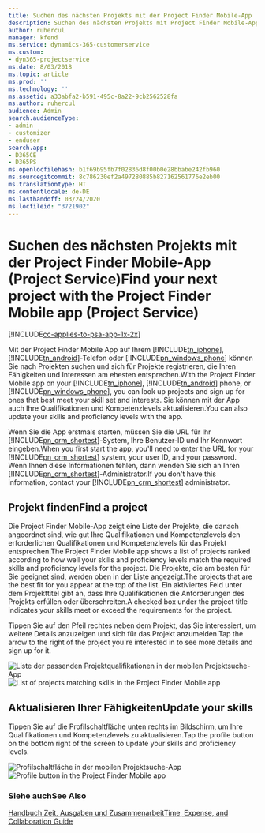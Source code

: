 ```yaml
---
title: Suchen des nächsten Projekts mit der Project Finder Mobile-App
description: Suchen des nächsten Projekts mit Project Finder Mobile-App für Project Service
author: ruhercul
manager: kfend
ms.service: dynamics-365-customerservice
ms.custom:
- dyn365-projectservice
ms.date: 8/03/2018
ms.topic: article
ms.prod: ''
ms.technology: ''
ms.assetid: a33abfa2-b591-495c-8a22-9cb2562528fa
ms.author: ruhercul
audience: Admin
search.audienceType:
- admin
- customizer
- enduser
search.app:
- D365CE
- D365PS
ms.openlocfilehash: b1f69b95fb7f02836d8f00b0e28bbabe242fb960
ms.sourcegitcommit: 8c786230ef2a497280885b827162561776e2eb00
ms.translationtype: HT
ms.contentlocale: de-DE
ms.lasthandoff: 03/24/2020
ms.locfileid: "3721902"
---
```

# <a name="find-your-next-project-with-the-project-finder-mobile-app-project-service"></a><span data-ttu-id="815b4-103">Suchen des nächsten Projekts mit der Project Finder Mobile-App (Project Service)</span><span class="sxs-lookup"><span data-stu-id="815b4-103">Find your next project with the Project Finder Mobile app (Project Service)</span></span>

[!INCLUDE[cc-applies-to-psa-app-1x-2x](../includes/cc-applies-to-psa-app-1x-2x.md)]

<span data-ttu-id="815b4-104">Mit der Project Finder Mobile App auf Ihrem [!INCLUDE[tn_iphone](../includes/tn-iphone.md)], [!INCLUDE[tn_android](../includes/tn-android.md)]-Telefon oder [!INCLUDE[pn_windows_phone](../includes/pn-windows-phone.md)] können Sie nach Projekten suchen und sich für Projekte registrieren, die Ihren Fähigkeiten und Interessen am ehesten entsprechen.</span><span class="sxs-lookup"><span data-stu-id="815b4-104">With the Project Finder Mobile app on your [!INCLUDE[tn_iphone](../includes/tn-iphone.md)], [!INCLUDE[tn_android](../includes/tn-android.md)] phone, or [!INCLUDE[pn_windows_phone](../includes/pn-windows-phone.md)], you can look up projects and sign up for ones that best meet your skill set and interests.</span></span> <span data-ttu-id="815b4-105">Sie können mit der App auch Ihre Qualifikationen und Kompetenzlevels aktualisieren.</span><span class="sxs-lookup"><span data-stu-id="815b4-105">You can also update your skills and proficiency levels with the app.</span></span>  
  
 <span data-ttu-id="815b4-106">Wenn Sie die App erstmals starten, müssen Sie die URL für Ihr [!INCLUDE[pn_crm_shortest](../includes/pn-crm-shortest.md)]-System, Ihre Benutzer-ID und Ihr Kennwort eingeben.</span><span class="sxs-lookup"><span data-stu-id="815b4-106">When you first start the app, you'll need to enter the URL for your [!INCLUDE[pn_crm_shortest](../includes/pn-crm-shortest.md)] system, your user ID, and your password.</span></span> <span data-ttu-id="815b4-107">Wenn Ihnen diese Informationen fehlen, dann wenden Sie sich an Ihren [!INCLUDE[pn_crm_shortest](../includes/pn-crm-shortest.md)]-Administrator.</span><span class="sxs-lookup"><span data-stu-id="815b4-107">If you don't have this information,  contact your [!INCLUDE[pn_crm_shortest](../includes/pn-crm-shortest.md)] administrator.</span></span>  
  
## <a name="find-a-project"></a><span data-ttu-id="815b4-108">Projekt finden</span><span class="sxs-lookup"><span data-stu-id="815b4-108">Find a project</span></span>  
 <span data-ttu-id="815b4-109">Die Project Finder Mobile-App zeigt eine Liste der Projekte, die danach angeordnet sind, wie gut Ihre Qualifikationen und Kompetenzlevels den erforderlichen Qualifikationen und Kompetenzlevels für das Projekt entsprechen.</span><span class="sxs-lookup"><span data-stu-id="815b4-109">The Project Finder Mobile app shows a list of projects ranked according to how well your skills and proficiency levels match the required skills and proficiency levels for the project.</span></span> <span data-ttu-id="815b4-110">Die Projekte, die am besten für Sie geeignet sind, werden oben in der Liste angezeigt.</span><span class="sxs-lookup"><span data-stu-id="815b4-110">The projects that are the best fit for you appear at the top of the list.</span></span> <span data-ttu-id="815b4-111">Ein aktiviertes Feld unter dem Projekttitel gibt an, dass Ihre Qualifikationen die Anforderungen des Projekts erfüllen oder überschreiten.</span><span class="sxs-lookup"><span data-stu-id="815b4-111">A checked box under the project title indicates your skills meet or exceed the requirements for the project.</span></span>  
  
 <span data-ttu-id="815b4-112">Tippen Sie auf den Pfeil rechtes neben dem Projekt, das Sie interessiert, um weitere Details anzuzeigen und sich für das Projekt anzumelden.</span><span class="sxs-lookup"><span data-stu-id="815b4-112">Tap the arrow to the right of the project you're interested in to see more details and sign up for it.</span></span>  
  
 <span data-ttu-id="815b4-113">![Liste der passenden Projektqualifikationen in der mobilen Projektsuche-App](../project-service/media/project-service-project-finder-list.png "Liste der passenden Projektqualifikationen in der mobilen Projektsuche-App")</span><span class="sxs-lookup"><span data-stu-id="815b4-113">![List of projects matching skills in the Project Finder Mobile app](../project-service/media/project-service-project-finder-list.png "List of projects matching skills in the Project Finder Mobile app")</span></span>  
  
## <a name="update-your-skills"></a><span data-ttu-id="815b4-114">Aktualisieren Ihrer Fähigkeiten</span><span class="sxs-lookup"><span data-stu-id="815b4-114">Update your skills</span></span>  
 <span data-ttu-id="815b4-115">Tippen Sie auf die Profilschaltfläche unten rechts im Bildschirm, um Ihre Qualifikationen und Kompetenzlevels zu aktualisieren.</span><span class="sxs-lookup"><span data-stu-id="815b4-115">Tap the profile button on the bottom right of the screen to update your skills and proficiency levels.</span></span>  
  
 <span data-ttu-id="815b4-116">![Profilschaltfläche in der mobilen Projektsuche-App](../project-service/media/project-service-project-finder-profile.png "Profilschaltfläche in der mobilen Projektsuche-App")</span><span class="sxs-lookup"><span data-stu-id="815b4-116">![Profile button in the Project Finder Mobile app](../project-service/media/project-service-project-finder-profile.png "Profile button in the Project Finder Mobile app")</span></span>  
  
### <a name="see-also"></a><span data-ttu-id="815b4-117">Siehe auch</span><span class="sxs-lookup"><span data-stu-id="815b4-117">See Also</span></span>  
 [<span data-ttu-id="815b4-118">Handbuch Zeit, Ausgaben und Zusammenarbeit</span><span class="sxs-lookup"><span data-stu-id="815b4-118">Time, Expense, and Collaboration Guide</span></span>](../project-service/time-expense-collaboration-guide.md)
